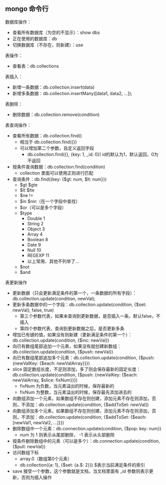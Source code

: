 ## mongo 命令行
数据库操作：
  - 查看所有数据库（为空的不显示）：show dbs
  - 正在使用的数据库：db
  - 切换数据库（不存在，则新建）：use <dbname>

表操作：
  - 查看表：db.collections

表插入：
  - 新增一条数据：db.collection.insert(data)
  - 新增多条数据：db.collection.insertMany([data1, data2, ...]);

表删除：
  - 删除数据：db.collection.remove(condition)

表查询操作：
  - 查看所有数据：db.collection.find()
    - 相当于 db.collection.find({})
    - 可以增加第二个参数，自定义返回字段
      - db.collection.find({}, {key: 1, _id: 0}) id的默认为1，默认返回，0为不返回
  - 按条件查询数据：db.collection.find(condition)
    - collection 里面可以使用正则进行匹配
  - 查询条件：db.find({key: {$gt: num, $lt: num}})
    - $gt $gte
    - $lt $lte
    - $ne !=
    - $in $nin（在一个字段中查找）
    - $or（可以是多个字段）
    - $type
      - Double 1
      - String 2
      - Object 3
      - Array 4
      - Boolean 8
      - Date 9
      - Null 10
      - REGEXP 11
      - 以上常用、其他不列举了...
    - $not
    - $and

表更新操作
  - 更新数据（只会更新满足条件的第一个，一条数据的所有字段）：db.collection.update(condition, newVal);
  - 更新多条数据中的一个字段：db.collection.update(condition, {$set: newVal}, false, true)
    - 第三个参数代表，如果未查询到更新数据，是否插入一条，默认false，不插入
    - 第四个参数代表，查询到更新数据之后，是否更新多条
  - 增加已有键的值，如果没有则新建（更新满足条件的第一个）：db.collection.update(condition, {$inc: newVal})
  - 向已有数组尾部追加一个元素，如果没有就创建新数组：db.collection.update(condition, {$push: newVal})
  - 向已有数组尾部追加多个元素：db.collection.update(condition, {$push: {newValKey: {$each: newValArray}}})
  - slice 固定数组长度，不足则添加，多了则会保存最新的固定长度：db.collection.update(condition, {$push: {newValKey: {$each: newValArray, $slice: fixNum}}})
    - fixNum 为负数，当元素溢出的时候，保存最新的
    - fixNum 为整数，当元素溢出的时候，保存最先添加进去的
  - 向数组添加一个元素，如果数组不存在则创建，添加元素不存在则添加，否则，不添加：db.collection.update(condition, {$addToSet: newVal})
  - 向数组添加多个元素，如果数组不存在则创建，添加元素不存在则添加，否则，不添加：db.collection.update(condition, {$addToSet: {$each: [newVal1, newVal2, ...]}})
  - 删除数组中一个元素：db.connection.update(condition, {$pop: key: num})
    - num 为 1 则表示从尾部删除， -1 表示从头部删除
  - 按条件删除数组中的元素（可以是多个）：db.connection.update(condition, {$pull: newVal})
  - 访问数组下标
    - array.0（数组第0个元素）
    - db.collection({a: 1}, {$set: {a.$: 2}})  $表示当前满足条件的索引
  - save 接受一个参数，这个参数就是文档，当文档里面有 _id 参数则表示更新，否则为插入操作
